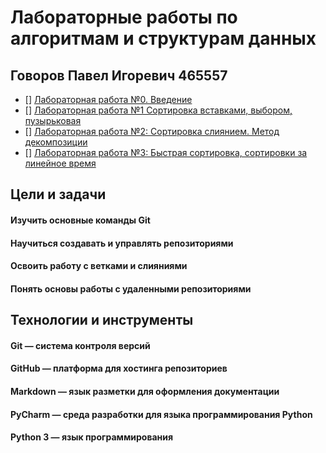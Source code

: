 # Лабораторные работы по алгоритмам и структурам данных
## Говоров Павел Игоревич 465557
- [] [Лабораторная работа №0. Введение](https://github.com/Seztor/algorithms/tree/main/lab0)
- [] [Лабораторная работа №1 Сортировка вставками, выбором, пузырьковая](https://github.com/Seztor/algorithms/tree/main/lab1)
- [] [Лабораторная работа №2: Сортировка слиянием. Метод декомпозиции](https://github.com/Seztor/algorithms/tree/main/lab2)
- [] [Лабораторная работа №3: Быстрая сортировка, сортировки за линейное время](https://github.com/Seztor/algorithms/tree/main/lab3)

## Цели и задачи
#### Изучить основные команды Git                                                                                                  
#### Научиться создавать и управлять репозиториями
#### Освоить работу с ветками и слияниями    
#### Понять основы работы с удаленными репозиториями


## Технологии и инструменты
#### Git — система контроля версий
#### GitHub — платформа для хостинга репозиториев
#### Markdown — язык разметки для оформления документации
#### PyCharm — среда разработки для языка программирования Python
#### Python 3 — язык программирования
